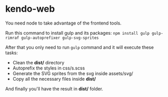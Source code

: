 kendo-web
=========

You need node to take advantage of the frontend tools.

Run this command to install gulp and its packages: `npm install gulp gulp-rimraf gulp-autoprefixer gulp-svg-sprites`

After that you only need to run `gulp` command and it will execute these tasks:

- Clean the **dist/** directory
- Autoprefix the styles in css/s.scss
- Generate the SVG sprites from the svg inside assets/svg/
- Copy all the necessary files inside **dist/**

And finally you'll have the result in **dist/** folder.
